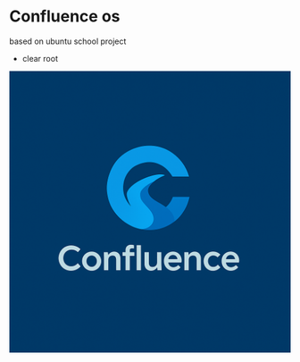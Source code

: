 # Confluence os
based on ubuntu
school project
- clear root

![Confluence OS logo](https://raw.githubusercontent.com/3spress0/Confluence-os/refs/heads/main/image-assets/logo/final%20(1).png)
